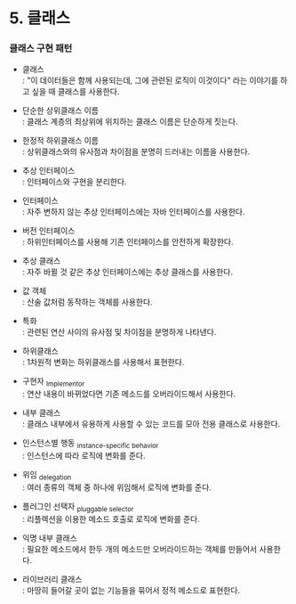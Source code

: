 # 5. 클래스

### 클래스 구현 패턴

* 클래스                
  : "이 데이터들은 함께 사용되는데, 그에 관련된 로직이 이것이다" 라는 이야기를 하고 싶을 때 클래스를 사용한다.

* 단순한 상위클래스 이름               
  : 클래스 계층의 최상위에 위치하는 클래스 이름은 단순하게 짓는다. 

* 한정적 하위클래스 이름               
  : 상위클래스와의 유사점과 차이점을 분명히 드러내는 이름을 사용한다.

* 추상 인터페이스               
  : 인터페이스와 구현을 분리한다. 

* 인터페이스               
  : 자주 변하지 않는 추상 인터페이스에는 자바 인터페이스를 사용한다. 

* 버전 인터페이스               
  : 하위인터페이스를 사용해 기존 인터페이스를 안전하게 확장한다.

* 추상 클래스               
  : 자주 바뀔 것 같은 추상 인터페이스에는 추상 클래스를 사용한다. 

* 값 객체               
  : 산술 값처럼 동작하는 객체를 사용한다. 

* 특화               
  : 관련된 연산 사이의 유사점 및 차이점을 분명하게 나타낸다. 

* 하위클래스               
  : 1차원적 변화는 하위클래스를 사용해서 표현한다.

* 구현자 <sub>Implementor</sub>               
  : 연산 내용이 바뀌었다면 기존 메소드를 오버라이드해서 사용한다.

* 내부 클래스               
  : 클래스 내부에서 유용하게 사용할 수 있는 코드를 모아 전용 클래스로 사용한다.

* 인스턴스별 행동 <sub>instance-specific behavior</sub>               
  : 인스턴스에 따라 로직에 변화를 준다.

* 위임 <sub>delegation</sub>               
  : 여러 종류의 객체 중 하나에 위임해서 로직에 변화를 준다.

* 플러그인 선택자 <sub>pluggable selector</sub>               
  : 리플렉션을 이용한 메소드 호출로 로직에 변화를 준다.

* 익명 내부 클래스               
  : 필요한 메소드에서 한두 개의 메소드만 오버라이드하는 객체를 만들어서 사용한다.

* 라이브러리 클래스               
  : 마땅히 들어갈 곳이 없는 기능들을 묶어서 정적 메소드로 표현한다. 